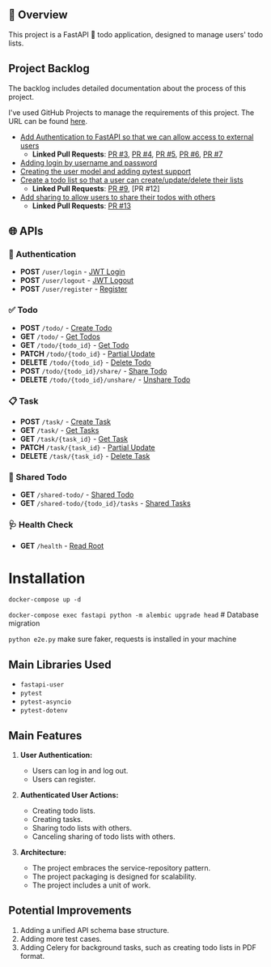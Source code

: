 ## 📄 Overview

This project is a FastAPI 🚀 todo application, designed to manage users' todo lists.

## Project Backlog

The backlog includes detailed documentation about the process of this project.

I've used GitHub Projects to manage the requirements of this project. The URL can be
found [here](https://github.com/users/misraX/projects/1).

- [Add Authentication to FastAPI so that we can allow access to external users](https://github.com/misraX/fastapi-todo/issues/1)
    - **Linked Pull Requests**: [PR #3](https://github.com/misraX/fastapi-todo/pull/3), [PR #4](https://github.com/misraX/fastapi-todo/pull/4), [PR #5](https://github.com/misraX/fastapi-todo/pull/5), [PR #6](https://github.com/misraX/fastapi-todo/pull/6), [PR #7](https://github.com/misraX/fastapi-todo/pull/7)
- [Adding login by username and password](https://github.com/misraX/fastapi-todo/pull/6)
- [Creating the user model and adding pytest support](https://github.com/misraX/fastapi-todo/pull/4)
- [Create a todo list so that a user can create/update/delete their lists](https://github.com/misraX/fastapi-todo/issues/2)
    - **Linked Pull Requests**: [PR #9](https://github.com/misraX/fastapi-todo/pull/9), [PR #12]
- [Add sharing to allow users to share their todos with others](https://github.com/misraX/fastapi-todo/issues/12)
    - **Linked Pull Requests**: [PR #13](https://github.com/misraX/fastapi-todo/pull/13)

## 🌐 APIs

### 🔐 Authentication

- **POST** `/user/login` - [JWT Login](http://localhost:8000/user/login)
- **POST** `/user/logout` - [JWT Logout](http://localhost:8000/user/logout)
- **POST** `/user/register` - [Register](http://localhost:8000/user/register)

### ✅ Todo

- **POST** `/todo/` - [Create Todo](http://localhost:8000/todo/)
- **GET** `/todo/` - [Get Todos](http://localhost:8000/todo/)
- **GET** `/todo/{todo_id}` - [Get Todo](http://localhost:8000/todo/{todo_id})
- **PATCH** `/todo/{todo_id}` - [Partial Update](http://localhost:8000/todo/{todo_id})
- **DELETE** `/todo/{todo_id}` - [Delete Todo](http://localhost:8000/todo/{todo_id})
- **POST** `/todo/{todo_id}/share/` - [Share Todo](http://localhost:8000/todo/{todo_id}/share/)
- **DELETE** `/todo/{todo_id}/unshare/` - [Unshare Todo](http://localhost:8000/todo/{todo_id}/unshare/)

### 📋 Task

- **POST** `/task/` - [Create Task](http://localhost:8000/task/)
- **GET** `/task/` - [Get Tasks](http://localhost:8000/task/)
- **GET** `/task/{task_id}` - [Get Task](http://localhost:8000/task/{task_id})
- **PATCH** `/task/{task_id}` - [Partial Update](http://localhost:8000/task/{task_id})
- **DELETE** `/task/{task_id}` - [Delete Task](http://localhost:8000/task/{task_id})

### 🔄 Shared Todo

- **GET** `/shared-todo/` - [Shared Todo](http://localhost:8000/shared-todo/)
- **GET** `/shared-todo/{todo_id}/tasks` - [Shared Tasks](http://localhost:8000/shared-todo/{todo_id}/tasks)

### 🩺 Health Check

- **GET** `/health` - [Read Root](http://localhost:8000/health)

# Installation

`docker-compose up -d`

`docker-compose exec fastapi python -m alembic upgrade head` # Database migration

`python e2e.py` make sure faker, requests is installed in your machine

## Main Libraries Used

- `fastapi-user`
- `pytest`
- `pytest-asyncio`
- `pytest-dotenv`

## Main Features

1. **User Authentication:**
    - Users can log in and log out.
    - Users can register.

2. **Authenticated User Actions:**
    - Creating todo lists.
    - Creating tasks.
    - Sharing todo lists with others.
    - Canceling sharing of todo lists with others.

3. **Architecture:**
    - The project embraces the service-repository pattern.
    - The project packaging is designed for scalability.
    - The project includes a unit of work.

## Potential Improvements

1. Adding a unified API schema base structure.
2. Adding more test cases.
3. Adding Celery for background tasks, such as creating todo lists in PDF format.
